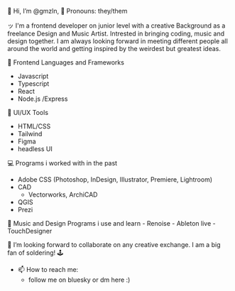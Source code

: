 👋 Hi, I’m @gmzln,
🔹 Pronouns: they/them

ッ I'm a frontend developer on junior level with a creative Background as a freelance Design and Music Artist. Intrested in bringing coding, music and design together.
I am always looking forward in meeting different people all around the world and getting inspired by the weirdest but greatest ideas.

👾 Frontend Languages and Frameworks
  - Javascript
  - Typescript
  - React
  - Node.js /Express

🎨 UI/UX Tools
  - HTML/CSS
  - Tailwind
  - Figma
  - headless UI
 
💻 Programs i worked with in the past
  - Adobe CSS (Photoshop, InDesign, Illustrator, Premiere, Lightroom)
  - CAD
      - Vectorworks, ArchiCAD
  - QGIS
  - Prezi
 
📀 Music and Design Programs i use and learn
    - Renoise
    - Ableton live
    - TouchDesigner
  
💞️ I’m looking forward to collaborate on any creative exchange. I am a big fan of soldering! 🕹️
- 📫 How to reach me:
  - follow me on bluesky or dm here :)



<!---
gmzln/gmzln is a ✨ special ✨ repository because its `README.md` (this file) appears on your GitHub profile.
You can click the Preview link to take a look at your changes.
--->
